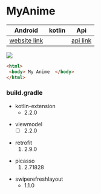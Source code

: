 # MyAnime 
Android | kotlin | Api 
--- | - | ---
[website link](https://amlavati.com) | | [api link](https://api.jikan.moe/v3/search/anime?q=naruto)

![](https://cdn.myanimelist.net//images//anime//5//17407.jpg?s=2bf24a22a339223dcadb1cdfc3307b61)

```html
<html>
 <body> My Anime  </body>
</html>
 ```

### build.gradle
 - kotlin-extension
    - 2.2.0
 * viewmodel
    + [ ] 2.2.0
 + retrofit
    1. 2.9.0
 * picasso
    1. 2.71828
 - swiperefreshlayout
      - 1.1.0
